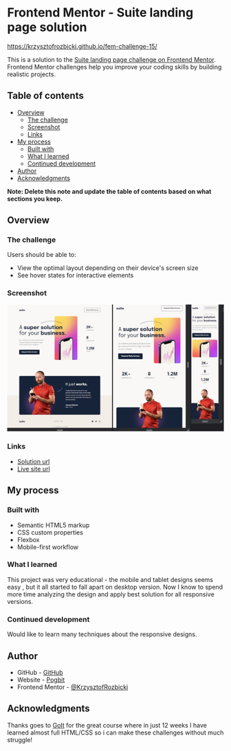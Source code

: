 # Frontend Mentor - Suite landing page solution

https://krzysztofrozbicki.github.io/fem-challenge-15/

This is a solution to the
[Suite landing page challenge on Frontend Mentor](https://www.frontendmentor.io/challenges/suite-landing-page-tj_eaU-Ra).
Frontend Mentor challenges help you improve your coding skills by building realistic projects.

## Table of contents

- [Overview](#overview)
  - [The challenge](#the-challenge)
  - [Screenshot](#screenshot)
  - [Links](#links)
- [My process](#my-process)
  - [Built with](#built-with)
  - [What I learned](#what-i-learned)
  - [Continued development](#continued-development)
- [Author](#author)
- [Acknowledgments](#acknowledgments)

**Note: Delete this note and update the table of contents based on what sections you keep.**

## Overview

### The challenge

Users should be able to:

- View the optimal layout depending on their device's screen size
- See hover states for interactive elements

### Screenshot

![](./screenshot.jpg)

### Links

- [Solution url](https://github.com/KrzysztofRozbicki/fem-challenge-15/)
- [Live site url](https://krzysztofrozbicki.github.io/fem-challenge-15/)

## My process

### Built with

- Semantic HTML5 markup
- CSS custom properties
- Flexbox
- Mobile-first workflow

### What I learned

This project was very educational - the mobile and tablet designs seems easy , but it all started to
fall apart on desktop version. Now I know to spend more time analyzing the design and apply best
solution for all responsive versions.

### Continued development

Would like to learn many techniques about the responsive designs.

## Author

- GitHub - [GitHub](https://github.com/KrzysztofRozbicki)
- Website - [Pogbit](https://www.pogbit.com/)
- Frontend Mentor - [@KrzysztofRozbicki](https://www.frontendmentor.io/profile/KrzysztofRozbicki)

## Acknowledgments

Thanks goes to [GoIt](https://goit.global/pl/) for the great course where in just 12 weeks I have
learned almost full HTML/CSS so i can make these challenges without much struggle!
